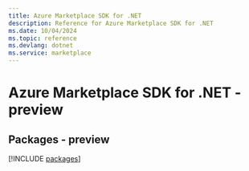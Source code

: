 ```yaml
---
title: Azure Marketplace SDK for .NET
description: Reference for Azure Marketplace SDK for .NET
ms.date: 10/04/2024
ms.topic: reference
ms.devlang: dotnet
ms.service: marketplace
---
```

# Azure Marketplace SDK for .NET - preview
## Packages - preview
[!INCLUDE [packages](marketplace-index.md)]
